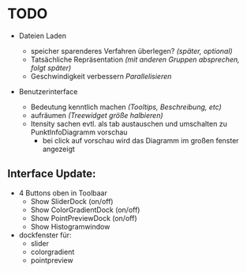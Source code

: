 # TODO

- Dateien Laden
	- speicher sparenderes Verfahren überlegen? _(später, optional)_
  - Tatsächliche Repräsentation _(mit anderen Gruppen absprechen, folgt später)_
  - Geschwindigkeit verbessern _Parallelisieren_

- Benutzerinterface
  - Bedeutung kenntlich machen _(Tooltips, Beschreibung, etc)_
  - aufräumen _(Treewidget größe halbieren)_
  - Itensity sachen evtl. als tab austauschen und umschalten zu PunktInfoDiagramm vorschau
    - bei click auf vorschau wird das Diagramm im großen fenster angezeigt

## Interface Update:
  - 4 Buttons oben in Toolbaar
    - Show SliderDock (on/off)
    - Show ColorGradientDock (on/off)
    - Show PointPreviewDock (on/off)
    - Show Histogramwindow
  - dockfenster für:
    - slider
    - colorgradient
    - pointpreview